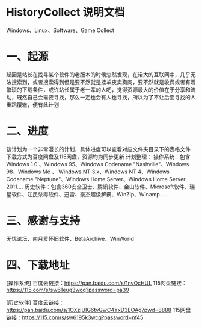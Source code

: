 # HistoryCollect 说明文档
Windows、Linux、Software、Game Collect

一、起源
====================================================
起因是站长在找寻某个软件的老版本的时候忽然发现，在诺大的互联网中，几乎无法搜索到，或者搜索得到但是要不然就是挂羊皮卖狗肉，要不然就是收费或者有着繁琐的下载条件，或许站长属于老一辈的人吧，觉得资源最大的价值在于分享和流动，既然自己会需要寻找，那么一定也会有人也寻找，所以为了不让后面寻找的人重蹈覆辙，便有此计划

二、进度
====================================================
该计划为一个非常漫长的计划，具体进度可以查看对应文件夹目录下的表格文件 下载方式为百度网盘及115网盘，资源均为同步更新
计划整理：
操作系统：包含Windows 1.0 、Windows 95、Windows Codename "Nashville"、Windows 98、Windows Me 、 Windows NT 3.x、Windows NT 4、Windows Codename "Neptune"、Windows Home Server、Windows Home Server 2011.... 
历史软件：包含360安全卫士、腾讯软件、金山软件、Microsoft软件、瑞星软件、江民杀毒软件、迅雷、豪杰超级解霸、WinZip、Winamp......

三、感谢与支持
====================================================
无忧论坛、南月爱怀旧软件、BetaArchive、WinWorld

四、下载地址
====================================================
[操作系统]
百度云链接：https://pan.baidu.com/s/1nvOcHUL 
115网盘链接：https://115.com/s/sw61eug3wcq?password=pa39

[历史软件]
百度云链接：https://pan.baidu.com/s/1OXzjUIG6tvGwC4YxD3EOAg?pwd=8888 
115网盘链接：https://115.com/s/sw6195k3wcq?password=nf45



